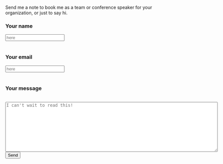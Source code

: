 Send me a note to book me as a team or conference speaker for your organization, or just to say hi. 

<form action="https://formspree.io/traiswell@gmail.com" method="POST">
  <label for="name"><h3>Your name</h3> </label>
  <input type="text" name="name" required="required" placeholder="here"><br><br>
  <label for="email"><h3>Your email</h3> </label>
  <input type="email" name="_replyto" required="required" placeholder="here"><br><br>
  <label for="message"><h3>Your message</h3></label><br>
  <textarea rows="10" cols="80" name="message" id="message" required="required" class="form-control" placeholder="I can't wait to read this!"></textarea>
  <input type="hidden" name="_next" value="/html/thanks.html" />
  <input type="submit" value="Send" name="submit" class="btn btn-primary btn-outline">
  <input type="hidden" name="_subject" value="Website message" />
  <input type="text" name="_gotcha" style="display:none" />
</form>